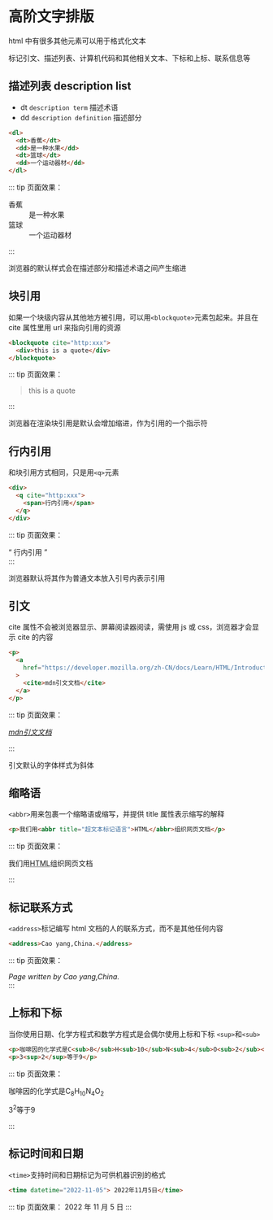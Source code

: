# 高阶文字排版

html 中有很多其他元素可以用于格式化文本

标记引文、描述列表、计算机代码和其他相关文本、下标和上标、联系信息等

## 描述列表 description list

- dt `description term` 描述术语
- dd `description definition` 描述部分

```html
<dl>
  <dt>香蕉</dt>
  <dd>是一种水果</dd>
  <dt>篮球</dt>
  <dd>一个运动器材</dd>
</dl>
```

::: tip 页面效果：

<dl>
    <dt>香蕉</dt>
    <dd>是一种水果</dd>
    <dt>篮球</dt>
    <dd>一个运动器材</dd>
</dl>

:::

浏览器的默认样式会在描述部分和描述术语之间产生缩进

## 块引用

如果一个块级内容从其他地方被引用，可以用`<blockquote>`元素包起来。并且在 cite 属性里用 url 来指向引用的资源

```html
<blockquote cite="http:xxx">
  <div>this is a quote</div>
</blockquote>
```

::: tip 页面效果：

<blockquote cite="http:xxx">
    <div>this is a quote</div>
</blockquote>
:::

浏览器在渲染块引用是默认会增加缩进，作为引用的一个指示符

## 行内引用

和块引用方式相同，只是用`<q>`元素

```html
<div>
  <q cite="http:xxx">
    <span>行内引用</span>
  </q>
</div>
```

::: tip 页面效果：

<div>
    <q cite="http:xxx">
        <span>行内引用</span>
    </q>
</div>
:::

浏览器默认将其作为普通文本放入引号内表示引用

## 引文

cite 属性不会被浏览器显示、屏幕阅读器阅读，需使用 js 或 css，浏览器才会显示 cite 的内容

```html
<p>
  <a
    href="https://developer.mozilla.org/zh-CN/docs/Learn/HTML/Introduction_to_HTML/Advanced_text_formatting"
  >
    <cite>mdn引文文档</cite>
  </a>
</p>
```

::: tip 页面效果：

<p>
    <a
     target="_blank"  href="https://developer.mozilla.org/zh-CN/docs/Learn/HTML/Introduction_to_HTML/Advanced_text_formatting"
    >
        <cite>mdn引文文档</cite>
    </a>
</p>
:::

引文默认的字体样式为斜体

## 缩略语

`<abbr>`用来包裹一个缩略语或缩写，并提供 title 属性表示缩写的解释

```html
<p>我们用<abbr title="超文本标记语言">HTML</abbr>组织网页文档</p>
```

::: tip 页面效果：

<p>我们用<abbr title="超文本标记语言">HTML</abbr>组织网页文档</p>
:::

## 标记联系方式

`<address>`标记编写 html 文档的人的联系方式，而不是其他任何内容

```html
<address>Cao yang,China.</address>
```

::: tip 页面效果：

<address>Page written by Cao yang,China.</address>
:::

## 上标和下标

当你使用日期、化学方程式和数学方程式是会偶尔使用上标和下标
`<sup>`和`<sub>`

```html
<p>咖啡因的化学式是C<sub>8</sub>H<sub>10</sub>N<sub>4</sub>O<sub>2</sub></p>
<p>3<sup>2</sup>等于9</p>
```

::: tip 页面效果：

<p>咖啡因的化学式是C<sub>8</sub>H<sub>10</sub>N<sub>4</sub>O<sub>2 </sub></p>
<p>3<sup>2</sup>等于9</p>
:::

## 标记时间和日期

`<time>`支持时间和日期标记为可供机器识别的格式

```html
<time datetime="2022-11-05"> 2022年11月5日</time>
```

::: tip 页面效果：
<time datetime="2022-11-05"> 2022 年 11 月 5 日</time>
:::
